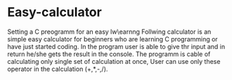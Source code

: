 # Easy-calculator
Setting a C preogramm for an easy lw\earnng
Follwing calculator is an simple easy calculator for beginners who are learning C programming or have just started coding. In the program user is able to give thr input and in return he/she gets the result in the console. The programm is cable of calculating only single set of calculation at once, User can use only these operator in the calculation (+,*,-,/). 